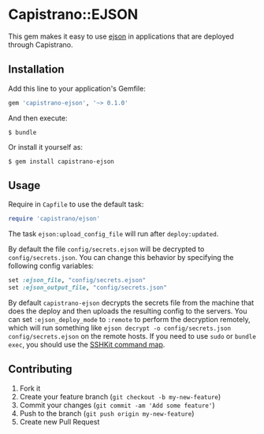 # Capistrano::EJSON

This gem makes it easy to use [ejson](https://github.com/Shopify/ejson) in applications that are deployed through Capistrano.

## Installation

Add this line to your application's Gemfile:

```ruby
gem 'capistrano-ejson', '~> 0.1.0'
```

And then execute:

    $ bundle

Or install it yourself as:

    $ gem install capistrano-ejson

## Usage

Require in `Capfile` to use the default task:

```ruby
require 'capistrano/ejson'
```

The task `ejson:upload_config_file` will run after `deploy:updated`.

By default the file `config/secrets.ejson` will be decrypted to `config/secrets.json`. You can change this behavior by specifying the following config variables:

```ruby
set :ejson_file, "config/secrets.ejson"
set :ejson_output_file, "config/secrets.json"
```

By default `capistrano-ejson` decrypts the secrets file from the machine that does the deploy and then uploads the resulting config to the servers. You can set `:ejson_deploy_mode` to `:remote` to perform the decryption remotely, which will run something like `ejson decrypt -o config/secrets.json config/secrets.ejson` on the remote hosts. If you need to use `sudo` or `bundle exec`, you should use the [SSHKit command map](https://github.com/capistrano/sshkit#the-command-map).

## Contributing

1. Fork it
2. Create your feature branch (`git checkout -b my-new-feature`)
3. Commit your changes (`git commit -am 'Add some feature'`)
4. Push to the branch (`git push origin my-new-feature`)
5. Create new Pull Request
